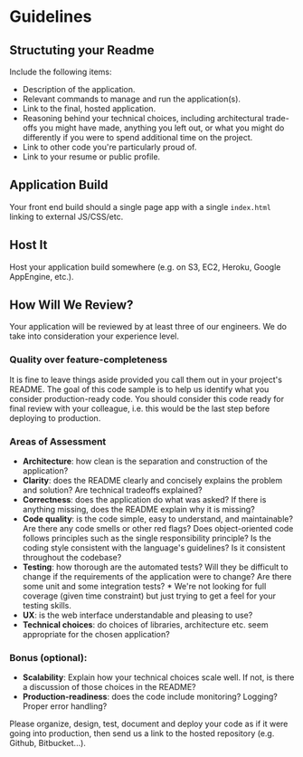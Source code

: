# Guidelines

## Structuting your Readme
Include the following items:

* Description of the application.
* Relevant commands to manage and run the application(s). 
* Link to the final, hosted application.
* Reasoning behind your technical choices, including architectural trade-offs
    you might have made, anything you left out, or what you might do differently
    if you were to spend additional time on the project.
* Link to other code you're particularly proud of.
* Link to your resume or public profile.

## Application Build

Your front end build should a single page app with a single `index.html`
linking to external JS/CSS/etc. 

## Host It

Host your application build somewhere (e.g. on S3, EC2, Heroku, Google AppEngine, etc.).

## How Will We Review?

Your application will be reviewed by at least three of our engineers. We do take
into consideration your experience level.

### Quality over feature-completeness
It is fine to leave things aside provided you call them out in your project's README. The goal of this code
sample is to help us identify what you consider production-ready code. You
should consider this code ready for final review with your colleague, i.e. this
would be the last step before deploying to production.

### Areas of Assessment 

* **Architecture**: how clean is the separation and construction of the
    application?
* **Clarity**: does the README clearly and concisely explains the problem and
    solution? Are technical tradeoffs explained?
* **Correctness**: does the application do what was asked? If there is anything
    missing, does the README explain why it is missing?
* **Code quality**: is the code simple, easy to understand, and maintainable?
    Are there any code smells or other red flags? Does object-oriented code
    follows principles such as the single responsibility principle? Is the
    coding style consistent with the language's guidelines? Is it consistent
    throughout the codebase?
* **Testing**: how thorough are the automated tests? Will they be difficult to
    change if the requirements of the application were to change? Are there some
    unit and some integration tests?
	  * We're not looking for full coverage (given time constraint) but just
              trying to get a feel for your testing skills.
* **UX**: is the web interface understandable and pleasing to use?
* **Technical choices**: do choices of libraries, architecture etc. seem
    appropriate for the chosen application?

### Bonus (optional):

* **Scalability**: Explain how your technical choices scale well. If not, is there a
    discussion of those choices in the README?
* **Production-readiness**: does the code include monitoring? Logging? Proper
    error handling?

Please organize, design, test, document and deploy your code as if it were going
into production, then send us a link to the hosted repository (e.g. Github,
Bitbucket...).